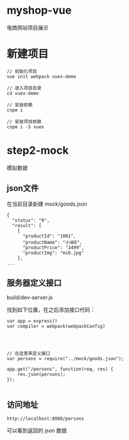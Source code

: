 # myshop-vue

电商网站项目展示

# 新建项目 #

```
// 初始化项目
vue init webpack vuex-demo

// 进入项目目录
cd vuex-demo

// 安装依赖
cnpm i

// 安装项目依赖
cnpm i -S vuex

```

# step2-mock #

模拟数据


## json文件 ##

在当前目录新建
mock/goods.json

```
{
  "status": "0",
  "result": [
    {
      "productId": "1001",
      "productName": "小米6",
      "productPrice": "2499",
      "productImg": "mi6.jpg"
    },
...
```



## 服务器定义接口 ##

build/dev-server.js

找到如下位置，在之后添加接口代码：
```
var app = express()
var compiler = webpack(webpackConfig)




// 在这里来定义接口
var persons = require("../mock/goods.json");

app.get("/persons", function(req, res) {
	res.json(persons);	
});


```


## 访问地址 ##

```
http://localhost:8080/persons
```

可以看到返回的 json 数据




